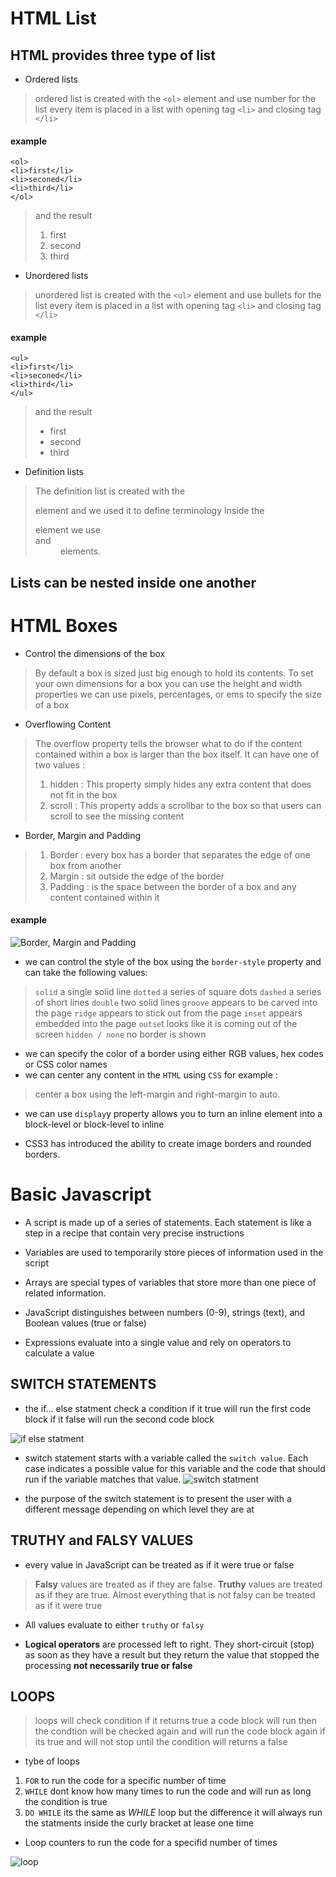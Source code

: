 # HTML List

##  HTML provides three type of list
* Ordered lists
> ordered list is created with the `<ol>` element and use number for the list
> every item is placed in a list with opening tag `<li>` and closing tag `</li>`
#### example
```
<ol>
<li>first</li>
<li>seconed</li>
<li>third</li>
</ol>

```
> and the result
> 1. first 
> 2. second
> 3. third

* Unordered lists
> unordered list is created with the `<ul>` element and use bullets for the list
> every item is placed in a list with opening tag `<li>` and closing tag `</li>`
#### example

```
<ul>
<li>first</li>
<li>seconed</li>
<li>third</li>
</ul>

```
> and the result
> * first 
> * second
> * third

* Definition lists
> The definition list is created with the <dl> element and we used it to define terminology 
> Inside the <dl> element we use <dt> and <dd> elements.

## Lists can be nested inside one another

# HTML Boxes

* Control the dimensions of the box 

> By default a box is sized just big enough to hold its contents. To set your own dimensions for a box you can 
> use the height and width properties we can use pixels, percentages, or ems to specify the size of a box

* Overflowing Content
> The overflow property tells the browser what to do if the content contained within a box is larger
> than the box itself. It can have one of two values :
> 1. hidden : This property simply hides any extra content that does not fit in the box
> 2. scroll : This property adds a scrollbar to the box so that users can scroll to see the missing content

* Border, Margin and Padding

> 1. Border : every box has a border that separates the edge of one box from another 
> 2. Margin : sit outside the edge of the border
> 3. Padding : is the space between the border of a box and any content contained within it

#### example 
![Border, Margin and Padding](https://sabe.io/classes/css/css-box-model-padding-border-margin/css-box-model.png)

* we can control the style of the box using the `border-style` property and can take the following values:
> `solid` a single solid line
> `dotted` a series of square dots
> `dashed` a series of short lines 
> `double` two solid lines
> `groove` appears to be carved into the page
> `ridge` appears to stick out from the page
> `inset` appears embedded into the page
> `outse`t looks like it is coming out of the screen
> `hidden / none` no border is shown

* we can specify the color of a border using either RGB values, hex codes or CSS color names
* we can center any content in the `HTML` using `CSS` for example :
> center a box using the left-margin and right-margin to auto.
* we can use `display`y property allows you to turn an inline element into a block-level or block-level to inline

* CSS3 has introduced the ability to create image borders and rounded borders.

# Basic Javascript

* A script is made up of a series of statements. Each statement is like a step in a recipe that contain very precise instructions

* Variables are used to temporarily store pieces of information used in the script

* Arrays are special types of variables that store more than one piece of related information.

* JavaScript distinguishes between numbers (0-9), strings (text), and Boolean values (true or false)

* Expressions evaluate into a single value and rely on operators to calculate a value

## SWITCH STATEMENTS

* the if... else statment check a condition if it true will run the first code block if it false will run the second code block 

![if else statment](https://cdn.programiz.com/sites/tutorial2program/files/js-if-else-if-statement_0.png)

* switch statement starts with a variable called the `switch value`. Each case indicates a possible value for this variable and the
code that should run if the variable matches that value.
![switch statment](https://www.theengineeringprojects.com/wp-content/uploads/2020/01/Switch-Statment-in-JavaScript-1.jpg)

* the purpose of the switch statement is to present the user with a different message depending on which level they are at

## TRUTHY and FALSY VALUES

* every value in JavaScript can be treated as if it were true or false

> **Falsy** values are treated as if they are false.
> **Truthy** values are treated as if they are true. Almost everything that is not falsy can be treated as if it were true
* All values evaluate to either `truthy` or `falsy` 

* **Logical operators** are processed left to right. They short-circuit (stop) as soon as they have a result 
but they return the value that stopped the processing **not necessarily true or false**

## LOOPS

> loops will check condition if it returns true a code block will run then the condtion will be checked again and will run the code block
again if its true and will not stop until the condition will returns a false

* tybe of loops

1. `FOR` to run the code for a specific number of time
2. `WHILE` dont know how many times to run the code and will run as long the condition is true
3. `DO WHILE` its the same as *WHILE* loop but the difference it will always run the statments inside the curly bracket at lease one time

* Loop counters to run the code for a specifid number of times 

![loop](https://media.geeksforgeeks.org/wp-content/uploads/Loop1.png)
